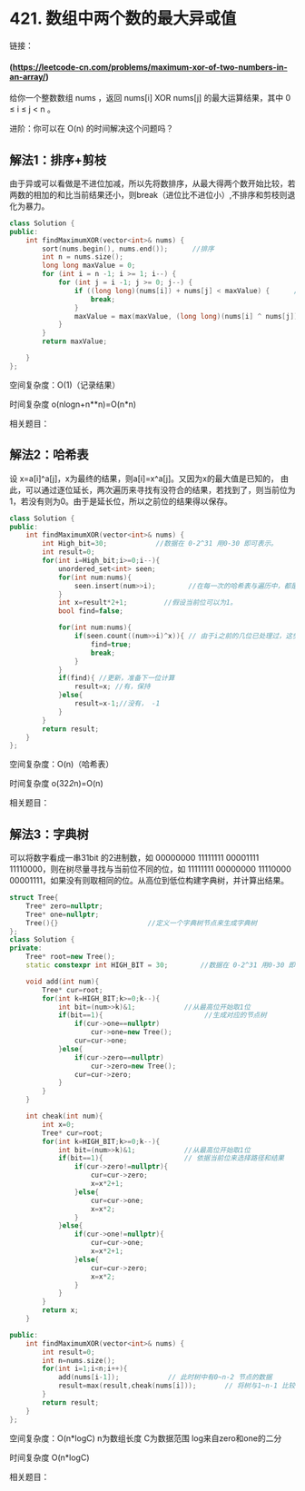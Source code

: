 # 421. 数组中两个数的最大异或值

链接：

#### (https://leetcode-cn.com/problems/maximum-xor-of-two-numbers-in-an-array/)

给你一个整数数组 nums ，返回 nums[i] XOR nums[j] 的最大运算结果，其中 0 ≤ i ≤ j < n 。

进阶：你可以在 O(n) 的时间解决这个问题吗？



## 解法1：排序+剪枝

由于异或可以看做是不进位加减，所以先将数排序，从最大得两个数开始比较，若两数的相加的和比当前结果还小，则break（进位比不进位小）,不排序和剪枝则退化为暴力。

```cpp
class Solution {
public:
    int findMaximumXOR(vector<int>& nums) {
        sort(nums.begin(), nums.end());      //排序
        int n = nums.size();
        long long maxValue = 0;
        for (int i = n -1; i >= 1; i--) {
            for (int j = i -1; j >= 0; j--) {
                if ((long long)(nums[i]) + nums[j] < maxValue) {      //剪枝操作
                    break;
                }
                maxValue = max(maxValue, (long long)(nums[i] ^ nums[j]));
            }
        }
        return maxValue;

    }
};
```

空间复杂度：O(1)（记录结果）

时间复杂度  o(nlogn+n**n)=O(n*n)

相关题目：



## 解法2：哈希表

设 x=a[i]^a[j]，x为最终的结果，则a[i]=x^a[j]。又因为x的最大值是已知的， 由此，可以通过逐位延长，两次遍历来寻找有没符合的结果，若找到了，则当前位为1，若没有则为0。由于是延长位，所以之前位的结果得以保存。

```cpp
class Solution {
public:
    int findMaximumXOR(vector<int>& nums) {
        int High_bit=30;            //数据在 0-2^31 用0-30 即可表示。
        int result=0;
        for(int i=High_bit;i>=0;i--){
            unordered_set<int> seen;
            for(int num:nums){
                seen.insert(num>>i);        //在每一次的哈希表与遍历中，都是使用num>>i,表示num从最高位到第i位的大小，当i为0时，即为num本身，
            }
            int x=result*2+1;         //假设当前位可以为1。
            bool find=false;

            for(int num:nums){
                if(seen.count((num>>i)^x)){ // 由于i之前的几位已处理过，这步可看作前几位为当前最大的几对中，当前有没有可以取1的。
                    find=true;
                    break;
                }
            }
            if(find){ //更新，准备下一位计算
                result=x; //有，保持
            }else{
                result=x-1;//没有， -1
            }
        }
        return result;
    }
};
```

空间复杂度：O(n)（哈希表）

时间复杂度  o(32*2*n)=O(n)

相关题目：



## 解法3：字典树

可以将数字看成一串31bit 的2进制数，如 00000000 11111111 00001111 11110000，则在树尽量寻找与当前位不同的位，如 11111111 00000000 11110000 00001111，如果没有则取相同的位。从高位到低位构建字典树，并计算出结果。 

```cpp
struct Tree{
    Tree* zero=nullptr;
    Tree* one=nullptr;
    Tree(){}                      //定义一个字典树节点来生成字典树
};
class Solution {
private:
    Tree* root=new Tree();
    static constexpr int HIGH_BIT = 30;        //数据在 0-2^31 用0-30 即可表示。

    void add(int num){
        Tree* cur=root;
        for(int k=HIGH_BIT;k>=0;k--){
            int bit=(num>>k)&1;            //从最高位开始取1位
            if(bit==1){                         //生成对应的节点树
                if(cur->one==nullptr)
                    cur->one=new Tree();
                cur=cur->one;
            }else{
                if(cur->zero==nullptr)
                    cur->zero=new Tree();
                cur=cur->zero;
            }
        }
    }

    int cheak(int num){
        int x=0;
        Tree* cur=root;
        for(int k=HIGH_BIT;k>=0;k--){
            int bit=(num>>k)&1;            //从最高位开始取1位
            if(bit==1){                    // 依据当前位来选择路径和结果
                if(cur->zero!=nullptr){
                    cur=cur->zero;
                    x=x*2+1;
                }else{
                    cur=cur->one;
                    x=x*2;
                }
            }else{
                if(cur->one!=nullptr){
                    cur=cur->one;
                    x=x*2+1;
                }else{
                    cur=cur->zero;
                    x=x*2;
                }
            }
        }
        return x;
    }

public:
    int findMaximumXOR(vector<int>& nums) {
        int result=0;
        int n=nums.size();
        for(int i=1;i<n;i++){
            add(nums[i-1]);            // 此时树中有0~n-2 节点的数据
            result=max(result,cheak(nums[i]));       // 将树与1~n-1 比较 即可得到最大值。
        }
        return result;
    }
};
```

空间复杂度：O(n*logC)     n为数组长度  C为数据范围 log来自zero和one的二分 

时间复杂度  O(n*logC)

相关题目：



